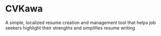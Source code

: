 # CVKawa

A simple, localized resume creation and management tool that helps job seekers highlight their strengths and simplifies resume writing
